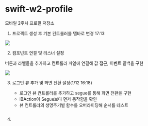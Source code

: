 # swift-w2-profile
모바일 2주차 프로필 저장소

1. 프로젝트 생성 후 기본 컨트롤러를 탭바로 변경 17:13

<div><img src = "https://user-images.githubusercontent.com/45382324/104158179-291f1b80-5430-11eb-948f-ff65faaab33c.png"></div>

2.  컴포넌트 연결 및 리스너 설정

버튼과 라벨들을 추가하고 컨트롤러 파일에 연결해 값 접근, 이벤트 콜백을 구현

<div><img src = "https://user-images.githubusercontent.com/45382324/104166826-b7020300-543e-11eb-8658-493be52962f2.png"></div>

3. 로그인 뷰 추가 및 화면 전환 설정(1/12 16:18)

    - 로그인 뷰 컨트롤러를 추가하고 segue를 통해 화면 전환을 구현
    - IBAction이  Segue보다 먼저 동작함을 확인
    - 뷰 컨트롤러의 생명주기별 함수를 오버라이딩해 순서를 테스트
    
<div><img scr = "https://user-images.githubusercontent.com/45382324/104281975-b0809380-54f1-11eb-803e-78715de70ae9.png"></div>

4. 
